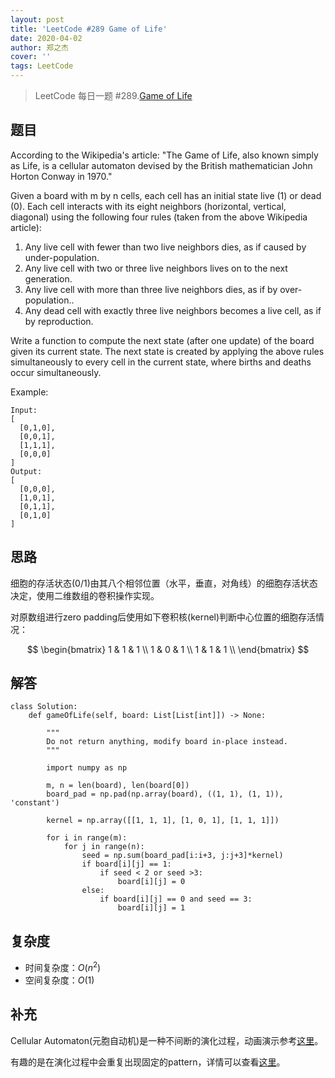 ```yaml
---
layout: post
title: 'LeetCode #289 Game of Life'
date: 2020-04-02
author: 郑之杰
cover: ''
tags: LeetCode
---
```


> LeetCode 每日一题 #289.[Game of Life](https://leetcode-cn.com/problems/game-of-life)

## 题目
According to the Wikipedia's article: "The Game of Life, also known simply as Life, is a cellular automaton devised by the British mathematician John Horton Conway in 1970."

Given a board with m by n cells, each cell has an initial state live (1) or dead (0). Each cell interacts with its eight neighbors (horizontal, vertical, diagonal) using the following four rules (taken from the above Wikipedia article):

1. Any live cell with fewer than two live neighbors dies, as if caused by under-population.
2. Any live cell with two or three live neighbors lives on to the next generation.
3. Any live cell with more than three live neighbors dies, as if by over-population..
4. Any dead cell with exactly three live neighbors becomes a live cell, as if by reproduction.

Write a function to compute the next state (after one update) of the board given its current state. The next state is created by applying the above rules simultaneously to every cell in the current state, where births and deaths occur simultaneously.

Example:
```
Input: 
[
  [0,1,0],
  [0,0,1],
  [1,1,1],
  [0,0,0]
]
Output: 
[
  [0,0,0],
  [1,0,1],
  [0,1,1],
  [0,1,0]
]
```

## 思路
细胞的存活状态(0/1)由其八个相邻位置（水平，垂直，对角线）的细胞存活状态决定，使用二维数组的卷积操作实现。

对原数组进行zero padding后使用如下卷积核(kernel)判断中心位置的细胞存活情况：

$$ \begin{bmatrix} 1 & 1 & 1 \\ 1 & 0 & 1 \\ 1 & 1 & 1 \\ \end{bmatrix} $$

## 解答
```
class Solution:
    def gameOfLife(self, board: List[List[int]]) -> None:
	
        """
        Do not return anything, modify board in-place instead.
        """
		
        import numpy as np

        m, n = len(board), len(board[0])
        board_pad = np.pad(np.array(board), ((1, 1), (1, 1)), 'constant')

        kernel = np.array([[1, 1, 1], [1, 0, 1], [1, 1, 1]])

        for i in range(m):
            for j in range(n):
                seed = np.sum(board_pad[i:i+3, j:j+3]*kernel)
                if board[i][j] == 1:
                    if seed < 2 or seed >3:
                        board[i][j] = 0
                else:
                    if board[i][j] == 0 and seed == 3:
                        board[i][j] = 1
```

## 复杂度
- 时间复杂度：$O(n^2)$
- 空间复杂度：$O(1)$

## 补充
Cellular Automaton(元胞自动机)是一种不间断的演化过程，动画演示参考[这里](http://home.ustc.edu.cn/~zzzz/lifegame/lifegame.html)。

有趣的是在演化过程中会重复出现固定的pattern，详情可以查看[这里](https://www.conwaylife.com/wiki/Main_Page)。
